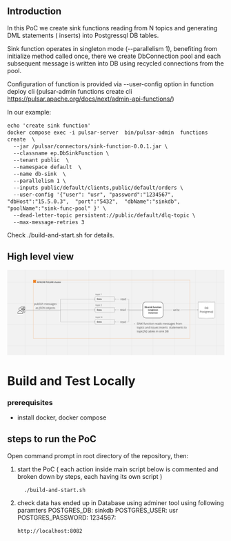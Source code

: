 ##  Introduction

In this PoC we create sink functions reading from N topics and generating DML statements ( inserts) into Postgressql DB tables. 

Sink function operates in singleton mode (--parallelism 1), benefiting from initialize method called once, there we create DbConnection pool and each subsequent message is written into DB using recycled connections from the pool.

Configuration of function is provided via  --user-config option in function deploy cli (pulsar-admin functions create cli https://pulsar.apache.org/docs/next/admin-api-functions/)

In our example: 

```
echo 'create sink function' 
docker compose exec -i pulsar-server  bin/pulsar-admin  functions create  \
  --jar /pulsar/connectors/sink-function-0.0.1.jar \
  --classname ep.DbSinkFunction \
  --tenant public  \
  --namespace default  \
  --name db-sink  \
  --parallelism 1 \
  --inputs public/default/clients,public/default/orders \
  --user-config '{"user": "usr", "password":"1234567", "dbHost":"15.5.0.3",  "port":"5432",  "dbName":"sinkdb", "poolName":"sink-func-pool" }' \
  --dead-letter-topic persistent://public/default/dlq-topic \
  --max-message-retries 3 
```
Check ./build-and-start.sh for details.

## High level view
![image](./sink-function-diagram.png)


# Build and Test Locally

### prerequisites
* install docker, docker compose

## steps to run the PoC

Open command prompt in root directory of the repository, then:


1. start the PoC ( each action inside main script below is commented and broken down by steps, each having its own script )
   ```
     ./build-and-start.sh

   ```


2. check data has ended up in Database using adminer tool using following paramters 
      POSTGRES_DB: sinkdb
      POSTGRES_USER: usr
      POSTGRES_PASSWORD: 1234567:
    
    ```
    http://localhost:8082
  
    ```

